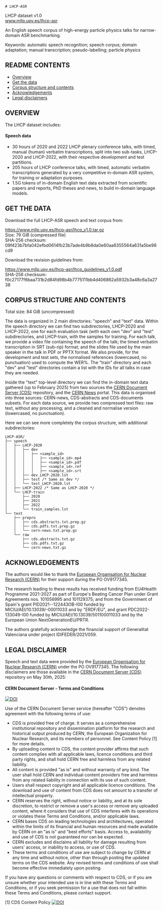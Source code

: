     # LHCP-ASR
LHCP dataset v1.0  
www.mllp.upv.es/lhcp-asr

An English speech corpus of high-energy particle physics talks for narrow-domain ASR benchmarking.

Keywords: automatic speech recognition; speech corpus; domain adaptation; manual transcription; pseudo-labelling; particle physics

README CONTENTS
---------------

- [Overview](#overview)
- [Get the data](#get-the-data)
- [Corpus structure and contents](#corpus-structure-and-contents)
- [Acknowledgements](#acknowledgements)
- [Legal disclaimers](#legal-disclaimer)
<!--- - [Licence](#licence) --->
<!--- - [Citation](#citation) Açò va baix d'Overview !!! --->


OVERVIEW
--------

The LHCP dataset includes:

#### Speech data

<!--- * 287 hours of English-language manually transcribed speech data in the oncology domain. --->
* 30 hours of 2020 and 2022 LHCP plenary conference talks, with timed, manual (human) verbatim transcriptions, split into two sub-tasks, LHCP-2020 and LHCP-2022, with their respective development and test partitions.
* 205 hours of LHCP conference talks, with timed, automatic verbatim transcriptions generated by a very competitive in-domain ASR system, for training or adaptation purposes.
* 1.5G tokens of in-domain English text data extracted from scientific papers and reports, PhD theses and news, to build in-domain language models.

<!--- CITATION
--------
[TBA] --->


GET THE DATA
------------

Download the full LHCP-ASR speech and text corpus from:

https://www.mllp.upv.es/lhcp-asr/lhcp_v1.0.tar.gz  
Size: 79 GiB  (compressed file)  
SHA-256 checksum: 09f423b7bfa042efbd0614fb23b7ade4b9b8da0e60aa6355564a631a5be98cd9

Download the revision guidelines from:

https://www.mllp.upv.es/lhcp-asr/lhcp_guidelines_v1.0.pdf  
SHA-256 checksum: f0c27177f6baa731b2d84fd98b4b7775111bb4d406862a5932b3a48c6a3a2738


CORPUS STRUCTURE AND CONTENTS
-----------------------------

Total size: 84 GiB (uncompressed)

The data is organized in 2 main directories: "speech" and "text" data.
Within the speech directory we can find two subdirectories, LHCP-2020
and LHCP-2022, one for each evaluation task (with each own "dev" and
"test" subdirectories, and LHCP-train, with the samples for training.
For each talk, we provide a video file containing the speech of the talk;
the timed verbatim transcription in SRT (sub-rip) format; and the slides
file used by the main speaker in the talk in PDF or PPTX format. We also
provide, for the development and test sets, the normalised references
(lowercased, no punctuation) used to compute the WER%.
The "train" directory and each "dev" and "test" directories contain a
list with the IDs for all talks in case they are needed.

Inside the "text" top-level directory we can find the in-domain text
data gathered (up to February 2025) from two sources the
[CERN Document Server (CDS)](https://cds.cern.ch/) repository, and
the [CERN News](https://home.cern/news) portal.
This data is organised into three sources: CERN-news, CDS-abstracts
and CDS-documents subsets. For each data source, we provide two
compressed text files: raw text, without any processing; and a
cleaned and normalise version (lowercased, no punctuation).

Here we can see more completely the corpus structure, with additional
subdirectories:

```
LHCP-ASR/
├── speech
│   ├── LHCP-2020
│   │   ├── dev
│   │   │   ├── <sample_id>
│   │   │   │   ├── <sample_id>.mp4
│   │   │   │   ├── <sample_id>.pdf
│   │   │   │   ├── <sample_id>.ref
│   │   │   │   ├── <sample_id>.srt
│   │   ├── dev_LHCP-2020.lst
│   │   ├── test /* Same as dev */
│   │   └── test_LHCP-2020.lst
│   ├── LHCP-2022 /* Same as LHCP-2020 */
│   └── LHCP-train
│       ├── 2020
│       ├── 2021
│       ├── 2022
│       └── train_samples.lst
└── text
    ├── prepro
    │   ├── cds.abstracts.txt.prep.gz
    │   ├── cds.pdfs.txt.prep.gz
    │   └── cern-news.txt.prep.gz
    └── raw
        ├── cds.abstracts.txt.gz
        ├── cds.pdfs.txt.gz
        └── cern-news.txt.gz
```


ACKNOWLEDGEMENTS
----------------

The authors would like to thank the [European Organisation 
for Nuclear Research (CERN)](https://home.cern/) for their support during the PO OV9177345.

The research leading to these results has received funding from
EU4Health Programme 2021-2027 as part of Europe's Beating Cancer Plan
under Grant Agreements nos. 101056995 and 101129375;
and from the Government of Spain's grant PID2021--122443OB-I00 funded by
MICIU/AEI/10.13039/-00011033 and by
"ERDF/EU", and grant PDC2022-133049-I00 funded by
MICIU/AEI/10.13039/501100011033 and by the
European Union NextGenerationEU/PRTR.

The authors gratefully acknowledge the financial support of Generalitat
Valenciana under project IDIFEDER/2021/059.


LEGAL DISCLAIMER
---------------
Speech and text data were provided by the [European Organisation 
for Nuclear Research (CERN)](https://home.cern/) under the PO OV9177345.
The following disclaimers are those available in the [CERN Document Server (CDS)](https://cds.cern.ch/) repository on May 30th, 2025:


#### CERN Document Server - Terms and Conditions
[![DOI](https://repository.cern/badge/DOI/10.17181/s2cm2-jaj10.svg)](https://doi.org/10.17181/s2cm2-jaj10)

Use of the CERN Document Server service (hereafter "CDS") denotes agreement with the following terms of use:

* CDS is provided free of charge. It serves as a comprehensive institutional repository and dissemination platform for the research and historical output produced by CERN, the European Organization for Nuclear Research, and its members of personnel. See Content Policy [1] for more details.
* By uploading content to CDS, the content provider affirms that such content complies with all applicable laws, licence conditions and third party rights, and shall hold CERN free and harmless from any related liability.
* All content is provided "as is" and without warranty of any kind. The user shall hold CERN and individual content providers free and harmless from any related liability in connection with its use of such content.
* Users shall respect copyright and all applicable licence conditions. The download and use of content from CDS does not amount to a transfer of intellectual property.
* CERN reserves the right, without notice or liability, and at its sole discretion, to restrict or remove a user's access or remove any uploaded content, where it considers that use of CDS interferes with its operations or violates these Terms and Conditions, and/or applicable laws.
* CERN bases CDS on leading technologies and architectures, operated within the limits of its financial and human resources and made available by CERN on an "as is" and "best efforts" basis. Access to, availability and use of CDS is not guaranteed nor can be expected.
* CERN excludes and disclaims all liability for damage resulting from users' access, or inability to access, or use of CDS.
* These terms and conditions of use are subject to change by CERN at any time and without notice, other than through posting the updated terms on the CDS website. Any revised terms and conditions of use shall become effective immediately upon posting.

If you have any questions or comments with respect to CDS, or if you are unsure whether your intended use is in line with these Terms and Conditions, or if you seek permission for a use that does not fall within these Terms and Conditions, please contact support. 

[1] CDS Content Policy [![DOI](https://repository.cern/badge/DOI/10.17181/8sm4v-js382.svg)](https://doi.org/10.17181/8sm4v-js382)
